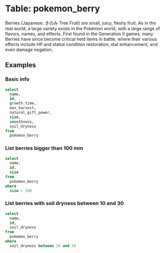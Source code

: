 # Table: pokemon_berry

Berries (Japanese: きのみ Tree Fruit) are small, juicy, fleshy fruit. As in the real world, a large variety exists in the Pokémon world, with a large range of flavors, names, and effects. First found in the Generation II games, many Berries have since become critical held items in battle, where their various effects include HP and status condition restoration, stat enhancement, and even damage negation.

## Examples

### Basic info

```sql
select
  name,
  id, 
  growth_time,
  max_harvest,
  natural_gift_power,
  size,
  smoothness,
  soil_dryness
from 
  pokemon_berry
```

### List berries bigger than 100 mm

```sql
select
  name,
  id,
  size
from
  pokemon_berry
where
  size > 100
```

### List berries with soil dryness between 10 and 30

```sql
select
  name,
  id,
  soil_dryness
from
  pokemon_berry
where 
  soil_dryness between 10 and 30
```
